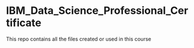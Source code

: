 # IBM_Data_Science_Professional_Certificate
This repo contains all the files created or used in this course
